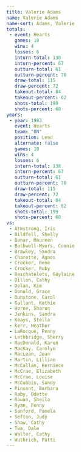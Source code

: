 ```yaml
---
title: Valerie Adams
name: Valerie Adams
name-sort: Adams, Valerie
totals:
 - event: Hearts
   games: 10
   wins: 4
   losses: 6
   inturn-total: 138
   inturn-percent: 67
   outturn-total: 61
   outturn-percent: 70
   draw-total: 115
   draw-percent: 72
   takeout-total: 84
   takeout-percent: 62
   shots-total: 199
   shots-percent: 68
years:
 - year: 1983
   event: Hearts
   team: "ON"
   position: Lead
   alternate: false
   games: 10
   wins: 4
   losses: 6
   inturn-total: 138
   inturn-percent: 67
   outturn-total: 61
   outturn-percent: 70
   draw-total: 115
   draw-percent: 72
   takeout-total: 84
   takeout-percent: 62
   shots-total: 199
   shots-percent: 68
vs:
 - Armstrong, Iris
 - Bildfell, Shelly
 - Bonar, Maureen
 - Bothwell-Myers, Connie
 - Brawley, Sandra
 - Charette, Agnes
 - Crocker, Rene
 - Crocker, Ruby
 - Deschatelets, Guylaine
 - Dillon, Cathy
 - Dolan, Kim
 - Donald, Grace
 - Dunstone, Carol
 - Gallant, Kathie
 - Horne, Sharon
 - Jenkins, Sandra
 - Keays, Stella
 - Kerr, Heather
 - LaRocque, Penny
 - Lethbridge, Sherry
 - MacDonald, Karen
 - MacKay, Carolyn
 - MacLean, Jean
 - Martin, Lillian
 - McCallan, Berniece
 - McCrae, Elizabeth
 - McCrae, Louise
 - McCubbin, Sandy
 - Pinsent, Barbara
 - Raby, Odette
 - Rowan, Sheila
 - Ryan, Penny
 - Sanford, Pamela
 - Sefton, Judy
 - Shaw, Cathy
 - Twa, Dale
 - Walter, Cathy
 - Wuthrich, Patti
---
```

